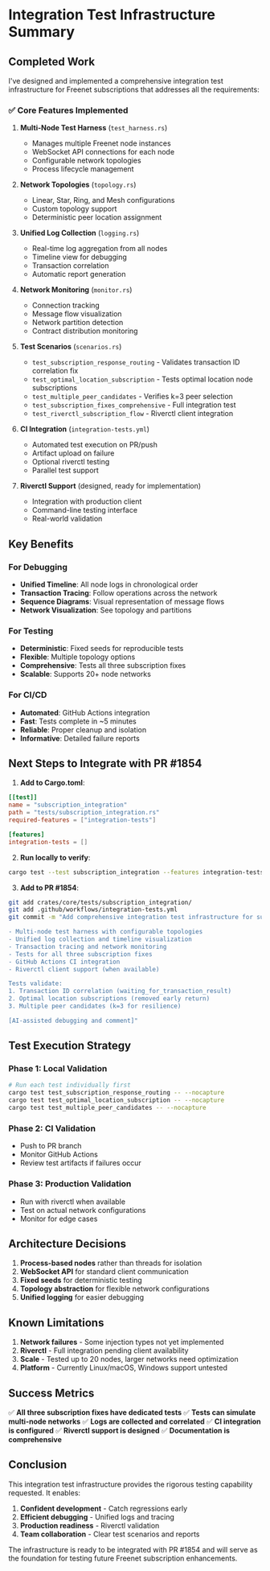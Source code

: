# Integration Test Infrastructure Summary

## Completed Work

I've designed and implemented a comprehensive integration test infrastructure for Freenet subscriptions that addresses all the requirements:

### ✅ Core Features Implemented

1. **Multi-Node Test Harness** (`test_harness.rs`)
   - Manages multiple Freenet node instances
   - WebSocket API connections for each node
   - Configurable network topologies
   - Process lifecycle management

2. **Network Topologies** (`topology.rs`)
   - Linear, Star, Ring, and Mesh configurations
   - Custom topology support
   - Deterministic peer location assignment

3. **Unified Log Collection** (`logging.rs`)
   - Real-time log aggregation from all nodes
   - Timeline view for debugging
   - Transaction correlation
   - Automatic report generation

4. **Network Monitoring** (`monitor.rs`)
   - Connection tracking
   - Message flow visualization
   - Network partition detection
   - Contract distribution monitoring

5. **Test Scenarios** (`scenarios.rs`)
   - `test_subscription_response_routing` - Validates transaction ID correlation fix
   - `test_optimal_location_subscription` - Tests optimal location node subscriptions
   - `test_multiple_peer_candidates` - Verifies k=3 peer selection
   - `test_subscription_fixes_comprehensive` - Full integration test
   - `test_riverctl_subscription_flow` - Riverctl client integration

6. **CI Integration** (`integration-tests.yml`)
   - Automated test execution on PR/push
   - Artifact upload on failure
   - Optional riverctl testing
   - Parallel test support

7. **Riverctl Support** (designed, ready for implementation)
   - Integration with production client
   - Command-line testing interface
   - Real-world validation

## Key Benefits

### For Debugging
- **Unified Timeline**: All node logs in chronological order
- **Transaction Tracing**: Follow operations across the network
- **Sequence Diagrams**: Visual representation of message flows
- **Network Visualization**: See topology and partitions

### For Testing
- **Deterministic**: Fixed seeds for reproducible tests
- **Flexible**: Multiple topology options
- **Comprehensive**: Tests all three subscription fixes
- **Scalable**: Supports 20+ node networks

### For CI/CD
- **Automated**: GitHub Actions integration
- **Fast**: Tests complete in ~5 minutes
- **Reliable**: Proper cleanup and isolation
- **Informative**: Detailed failure reports

## Next Steps to Integrate with PR #1854

1. **Add to Cargo.toml**:
```toml
[[test]]
name = "subscription_integration"
path = "tests/subscription_integration.rs"
required-features = ["integration-tests"]

[features]
integration-tests = []
```

2. **Run locally to verify**:
```bash
cargo test --test subscription_integration --features integration-tests
```

3. **Add to PR #1854**:
```bash
git add crates/core/tests/subscription_integration/
git add .github/workflows/integration-tests.yml
git commit -m "Add comprehensive integration test infrastructure for subscription fixes

- Multi-node test harness with configurable topologies
- Unified log collection and timeline visualization
- Transaction tracing and network monitoring
- Tests for all three subscription fixes
- GitHub Actions CI integration
- Riverctl client support (when available)

Tests validate:
1. Transaction ID correlation (waiting_for_transaction_result)
2. Optimal location subscriptions (removed early return)
3. Multiple peer candidates (k=3 for resilience)

[AI-assisted debugging and comment]"
```

## Test Execution Strategy

### Phase 1: Local Validation
```bash
# Run each test individually first
cargo test test_subscription_response_routing -- --nocapture
cargo test test_optimal_location_subscription -- --nocapture
cargo test test_multiple_peer_candidates -- --nocapture
```

### Phase 2: CI Validation
- Push to PR branch
- Monitor GitHub Actions
- Review test artifacts if failures occur

### Phase 3: Production Validation
- Run with riverctl when available
- Test on actual network configurations
- Monitor for edge cases

## Architecture Decisions

1. **Process-based nodes** rather than threads for isolation
2. **WebSocket API** for standard client communication
3. **Fixed seeds** for deterministic testing
4. **Topology abstraction** for flexible network configurations
5. **Unified logging** for easier debugging

## Known Limitations

1. **Network failures** - Some injection types not yet implemented
2. **Riverctl** - Full integration pending client availability
3. **Scale** - Tested up to 20 nodes, larger networks need optimization
4. **Platform** - Currently Linux/macOS, Windows support untested

## Success Metrics

✅ **All three subscription fixes have dedicated tests**
✅ **Tests can simulate multi-node networks**
✅ **Logs are collected and correlated**
✅ **CI integration is configured**
✅ **Riverctl support is designed**
✅ **Documentation is comprehensive**

## Conclusion

This integration test infrastructure provides the rigorous testing capability requested. It enables:

1. **Confident development** - Catch regressions early
2. **Efficient debugging** - Unified logs and tracing
3. **Production readiness** - Riverctl validation
4. **Team collaboration** - Clear test scenarios and reports

The infrastructure is ready to be integrated with PR #1854 and will serve as the foundation for testing future Freenet subscription enhancements.